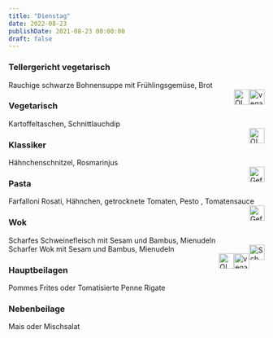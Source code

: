 ```yaml
---
title: "Dienstag"
date: 2022-08-23
publishDate: 2021-08-23 00:00:00
draft: false
---
```

### Tellergericht vegetarisch  
<div class="flex-container">
<div>Rauchige schwarze Bohnensuppe mit Frühlingsgemüse, Brot</div><div margin-left="auto"><img loading="lazy" src="../images/vegan.png" style="float:right;" alt="vegan.png" height=30px><img loading="lazy" src="../images/OLV.png" style="float:right;" alt="OLV.png" height=30px></div></div>

### Vegetarisch  
<div class="flex-container">
<div>Kartoffeltaschen, Schnittlauchdip</div><div margin-left="auto"><img loading="lazy" src="../images/OLV.png" style="float:right;" alt="OLV.png" height=30px></div></div>

### Klassiker  
<div class="flex-container">
<div>Hähnchenschnitzel, Rosmarinjus</div><div margin-left="auto"><img loading="lazy" src="../images/Geflügel.png" style="float:right;" alt="Geflügel.png" height=30px></div></div>

### Pasta  
<div class="flex-container">
<div>Farfalloni Rosati, Hähnchen, getrocknete Tomaten, Pesto , Tomatensauce</div><div margin-left="auto"><img loading="lazy" src="../images/Geflügel.png" style="float:right;" alt="Geflügel.png" height=30px></div></div>

### Wok  
<div class="flex-container">
<div>Scharfes Schweinefleisch mit Sesam und Bambus, Mienudeln</div><div margin-left="auto"><img loading="lazy" src="../images/Schwein.png" style="float:right;" alt="Schwein.png" height=30px></div></div><div class="flex-container">
<div>Scharfer Wok mit Sesam und Bambus, Mienudeln</div><div margin-left="auto"><img loading="lazy" src="../images/vegan.png" style="float:right;" alt="vegan.png" height=30px><img loading="lazy" src="../images/OLV.png" style="float:right;" alt="OLV.png" height=30px></div></div>

### Hauptbeilagen  
<div class="flex-container">
<div>Pommes Frites oder Tomatisierte Penne Rigate </div><div margin-left="auto"></div></div>

### Nebenbeilage  
<div class="flex-container">
<div>Mais oder Mischsalat </div><div margin-left="auto"></div></div>

